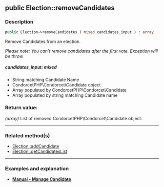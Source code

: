 ## public Election::removeCandidates

### Description    

```php
public Election->removeCandidates ( mixed candidates_input ) : array
```

Remove Candidates from an election.

*Please note: You can't remove candidates after the first vote. Exception will be throw.*
    

##### **candidates_input:** *mixed*   
* String matching Candidate Name
* CondorcetPHP\Condorcet\Candidate object
* Array populated by CondorcetPHP\Condorcet\Candidate
* Array populated by string matching Candidate name
    


### Return value:   

*(array)* List of removed CondorcetPHP\Condorcet\Candidate object.


---------------------------------------

### Related method(s)      

* [Election::addCandidate](../Election%20Class/public%20Election--addCandidate.md)    
* [Election::getCandidatesList](../Election%20Class/public%20Election--getCandidatesList.md)    

---------------------------------------

### Examples and explanation

* **[Manual - Manage Candidate](https://github.com/julien-boudry/Condorcet/wiki/II-%23-A.-Create-an-Election-%23-2.-Create-Candidates)**    
